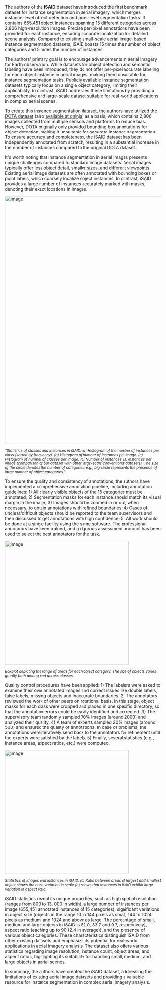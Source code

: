 The authors of the **iSAID** dataset have introduced the first benchmark dataset for instance segmentation in aerial imagery, which merges instance-level object detection and pixel-level segmentation tasks. It contains 655,451 object instances spanning 15 different categories across 2,806 high-resolution images. Precise per-pixel annotations have been provided for each instance, ensuring accurate localization for detailed scene analysis. Compared to existing small-scale aerial image-based instance segmentation datasets, iSAID boasts 15 times the number of object categories and 5 times the number of instances.

The authors' primary goal is to encourage advancements in aerial imagery for Earth observation. While datasets for object detection and semantic labeling have been introduced, they do not offer per-pixel accurate labeling for each object instance in aerial images, making them unsuitable for instance segmentation tasks. Publicly available instance segmentation datasets typically focus on a single object category, limiting their applicability. In contrast, iSAID addresses these limitations by providing a comprehensive and large-scale dataset suitable for real-world applications in complex aerial scenes.

To create this instance segmentation dataset, the authors have utilized the [DOTA dataset](https://captain-whu.github.io/DOTA/index.html) (also [available at dninja](https://datasetninja.com/dota)) as a basis, which contains 2,806 images collected from multiple sensors and platforms to reduce bias. However, DOTA originally only provided bounding box annotations for object detection, making it unsuitable for accurate instance segmentation. To ensure accuracy and completeness, the iSAID dataset has been independently annotated from scratch, resulting in a substantial increase in the number of instances compared to the original DOTA dataset.

It's worth noting that instance segmentation in aerial images presents unique challenges compared to standard image datasets. Aerial images typically offer less object detail, smaller sizes, and different viewpoints. Existing aerial image datasets are often annotated with bounding boxes or point labels, which coarsely localize object instances. In contrast, iSAID provides a large number of instances accurately marked with masks, denoting their exact locations in images.

<img src="https://github.com/dataset-ninja/surgical-scene-segmentation-in-robotic-gastrectomy/assets/78355358/b7a75a99-2460-4a3e-b46a-5290e04204f9" alt="image" width="800">

<span style="font-size: smaller; font-style: italic;">"Statistics of classes and instances in iSAID. (a) Histogram of the number of instances per class (sorted by frequency). (b) Histogram of number of instances per image. (c) Histogram of number of classes per image. (d) Number of instances vs. instances per image (comparison of our dataset with other large-scale conventional datasets). The size of the circle denotes the number of categories, e.g., big circle represents the presence of large number of object categories."</span>

To ensure the quality and consistency of annotations, the authors have implemented a comprehensive annotation pipeline, including annotation guidelines: 1) All clearly visible objects of the 15 categories must be annotated; 2) Segmentation masks for each instance should match its visual margin in the image; 3) Images should be zoomed in or out, when necessary, to obtain annotations with refined boundaries; 4) Cases of unclear/difficult objects should be reported to the team supervisors and then discussed to get annotations with high confidence; 5) All work should be done at a single facility using the same software. The professional annotators have been trained, and a rigorous assessment protocol has been used to select the best annotators for the task. 

<img src="https://github.com/dataset-ninja/surgical-scene-segmentation-in-robotic-gastrectomy/assets/78355358/3edf7675-1afc-4833-bceb-ae039461d4a5" alt="image" width="400">

<span style="font-size: smaller; font-style: italic;">Boxplot depicting the range of areas for each object category. The size of objects varies greatly both among and across classes.</span>

Quality control procedures have been applied: 1) The labelers were asked to examine their own annotated images and correct issues like double labels, false labels, missing objects and inaccurate boundaries. 2) The annotators reviewed the work of other peers on rotational basis. In this stage, object masks for each class were cropped and placed in one specific directory, so that the annotation errors could be easily identified and corrected. 3) The supervisory team randomly sampled 70% images (around 2000) and analyzed their quality. 4) A team of experts sampled 20% images (around 500) and ensured the quality of annotations. In case of problems, the annotations were iteratively send back to the annotators for refinement until the experts were satisfied by the labels. 5) Finally, several statistics (e.g., instance areas, aspect ratios, etc.) were computed.

<img src="https://github.com/dataset-ninja/surgical-scene-segmentation-in-robotic-gastrectomy/assets/78355358/f5d551a8-e486-45f4-adbe-0aa5e310e766" alt="image" width="400">

<span style="font-size: smaller; font-style: italic;">Statistics of images and instances in iSAID. (a) Ratio between areas of largest and smallest object shows the huge variation in scale.(b) shows that instances in iSAID exhibit large variation in aspect ratio.</span>

iSAID statistics reveal its unique properties, such as high spatial resolution (ranges from 800 to 13, 000 in width), a large number of instances per image (655,451 annotated instances of 15 categories), significant variations in object size (objects in the range 10 to 144 pixels as small, 144 to 1024 pixels as medium, and 1024 and above as large. The percentage of small, medium and large objects in iSAID is 52.0, 33.7 and 9.7, respectively), aspect ratio (eaching up to 90 (2.4 in average)), and the presence of various object categories. These characteristics distinguish iSAID from other existing datasets and emphasize its potential for real-world applications in aerial imagery analysis. The dataset also offers various statistics regarding image resolution, instance count, object areas, and aspect ratios, highlighting its suitability for handling small, medium, and large objects in aerial scenes.

In summary, the authors have created the iSAID dataset, addressing the limitations of existing aerial image datasets and providing a valuable resource for instance segmentation in complex aerial imagery analysis.

